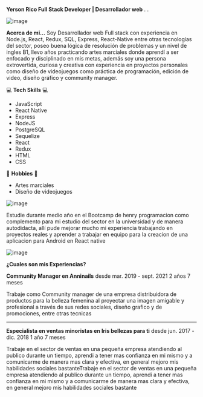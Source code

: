 **Yerson Rico
Full Stack Developer | Desarrollador web**
.
.

![image](https://user-images.githubusercontent.com/106562225/203459440-c3026e3a-0fb5-4258-a5c1-d12b8071dcac.png)


<!--
**Nosrey/Nosrey** is a ✨ _special_ ✨ repository because its `README.md` (this file) appears on your GitHub profile.

Here are some ideas to get you started:

- 🔭 I’m currently working on ...
- 🌱 I’m currently learning ...
- 👯 I’m looking to collaborate on ...
- 🤔 I’m looking for help with ...
- 💬 Ask me about ...
- 📫 How to reach me: ...
- 😄 Pronouns: ...
- ⚡ Fun fact: ...
-->

**Acerca de mi...**
 Soy Desarrollador web Full stack con experiencia en Node.js, React, Redux, SQL, Express, React-Native entre otras tecnologías del sector, poseo buena lógica de resolución de problemas y un nivel de ingles B1, llevo años practicando artes marciales donde aprendí a ser enfocado y disciplinado en mis metas, además soy una persona extrovertida, curiosa y creativa con experiencia en proyectos personales como diseño de videojuegos como práctica de programación, edición de video, diseño gráfico y community manager.


💻 **Tech Skills** 💻
 - JavaScript
 - React Native
 - Express
 - NodeJS
 - PostgreSQL
 - Sequelize
 - React
 - Redux
 - HTML
 - CSS 

🔴 **Hobbies** 🔴
- Artes marciales
- Diseño de videojuegos

![image](https://user-images.githubusercontent.com/106562225/203460279-a0ecfd5d-54ce-46e9-98bd-d51b8badf8ad.png)

Estudie durante medio año en el Bootcamp de henry programacion como complemento para mi estudio del sector en la universidad y de manera autodidacta, allí pude mejorar mucho mi experiencia trabajando en proyectos reales y aprender a trabajar en equipo para la creacion de una aplicacion para Android en React native



![image](https://user-images.githubusercontent.com/106562225/203459821-cea87c8c-3dc8-4fe0-9017-064017b72f3f.png)


**¿Cuales son mis Experiencias?**




**Community Manager en Anninails**
desde mar. 2019 - sept. 2021 2 años 7 meses

Trabaje como Community manager de una empresa distribuidora de productos para la belleza femenina al proyectar una imagen amigable y profesional a través de sus redes sociales, diseño grafico y de promociones, entre otras tecnicas


---------------------------------------------------------------------------------------------------------------


**Especialista en ventas minoristas en Iris bellezas para ti**
 desde jun. 2017 - dic. 2018 1 año 7 meses

Trabaje en el sector de ventas en una pequeña empresa atendiendo al publico durante un tiempo, aprendi a tener mas confianza en mi mismo y a comunicarme de manera mas clara y efectiva, en general mejoro mis habilidades sociales bastanteTrabaje en el sector de ventas en una pequeña empresa atendiendo al publico durante un tiempo, aprendi a tener mas confianza en mi mismo y a comunicarme de manera mas clara y efectiva, en general mejoro mis habilidades sociales bastante

